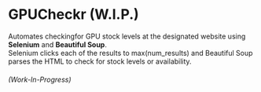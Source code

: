# GPUCheckr (W.I.P.)

Automates checkingfor GPU stock levels at the designated website using **Selenium** and **Beautiful Soup**. <br/>
Selenium clicks each of the results to max(num_results) and Beautiful Soup parses the HTML to check for stock levels or availability.

###### (Work-In-Progress)
